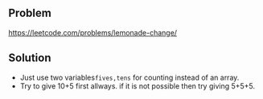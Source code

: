 ## Problem

https://leetcode.com/problems/lemonade-change/

## Solution

- Just use two variables`fives,tens` for counting instead of an array.
- Try to give 10+5 first allways. if it is not possible then try giving 5+5+5.
